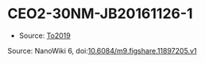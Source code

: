 <a name="material" />

# CEO2-30NM-JB20161126-1
<script type="application/ld+json">
  {
    "@context": "https://schema.org/",
    "@type": "ChemicalSubstance",
    "@id": "https://egonw.github.io/nanowiki/nanowiki497.html#material",
    "http://purl.org/dc/terms/conformsTo":
      {
        "@type": "CreativeWork",
        "@id": "https://bioschemas.org/profiles/ChemicalSubstance/0.4-RELEASE/"
      },
    "identfier": "497",
    "name": "CEO2-30NM-JB20161126-1",
    "url": "https://egonw.github.io/nanowiki/nanowiki497.html#material",
    "sameAs": "http://127.0.0.1/mediawiki/index.php/Special:URIResolver/CEO2-2D30NM-2DJB20161126-2D1"
  }
</script>


* Source: [To2019](To2019.md)


Source: NanoWiki 6, doi:[10.6084/m9.figshare.11897205.v1](https://doi.org/10.6084/m9.figshare.11897205.v1)
